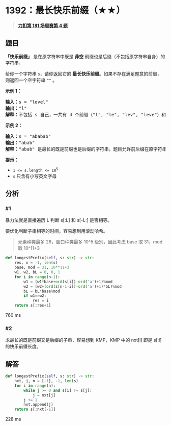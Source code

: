 # 1392：最长快乐前缀（★★）


> <u>**[力扣第 181 场周赛第 4 题](https://leetcode.cn/problems/longest-happy-prefix/)**</u>

## 题目

<p><strong>「快乐前缀」</strong> 是在原字符串中既是 <strong>非空</strong> 前缀也是后缀（不包括原字符串自身）的字符串。</p>

<p>给你一个字符串 <code>s</code>，请你返回它的 <strong>最长快乐前缀</strong>。如果不存在满足题意的前缀，则返回一个空字符串<meta charset="UTF-8" /> <code>""</code> 。</p>



<p><strong>示例 1：</strong></p>

<pre>
<strong>输入：</strong>s = "level"
<strong>输出：</strong>"l"
<strong>解释：</strong>不包括 s 自己，一共有 4 个前缀（"l", "le", "lev", "leve"）和 4 个后缀（"l", "el", "vel", "evel"）。最长的既是前缀也是后缀的字符串是 "l" 。
</pre>

<p><strong>示例 2：</strong></p>

<pre>
<strong>输入：</strong>s = "ababab"
<strong>输出：</strong>"abab"
<strong>解释：</strong>"abab" 是最长的既是前缀也是后缀的字符串。题目允许前后缀在原字符串中重叠。
</pre>



<p><strong>提示：</strong></p>

<ul>
<li><code>1 &lt;= s.length &lt;= 10<sup>5</sup></code></li>
<li><code>s</code> 只含有小写英文字母</li>
</ul>


## 分析

### #1

暴力法就是直接遍历 L 判断 s[:L] 和 s[-L:] 是否相等。

要优化判断子串相等的时间，容易想到用滚动哈希。

> 元素种类最多 26，窗口种类最多 10^5 级别，因此考虑 base 取 31，mod 取 10^11+3

```python
def longestPrefix(self, s: str) -> str:
    res, n = -1, len(s)
    base, mod = 31, 10**11+3
    w1, w2, bL = 0, 0, 1
    for i in range(n-1):
        w1 = (w1*base+ord(s[i])-ord('a')+1)%mod
        w2 = (w2+(ord(s[n-1-i])-ord('a')+1)*bL)%mod
        bL = bL*base%mod
        if w1==w2:
            res = i
    return s[:res+1]
```
760 ms

### #2

求最长的既是前缀又是后缀的子串，容易想到 KMP，KMP 中的 nxt[i] 即是 s[:i] 的快乐前缀长度。


## 解答

```python
def longestPrefix(self, s: str) -> str:
    nxt, j, n = [-1], -1, len(s)
    for i in range(n):
        while j >= 0 and s[i] != s[j]:
            j = nxt[j]
        j += 1
        nxt.append(j)
    return s[:nxt[-1]]
```
228 ms


